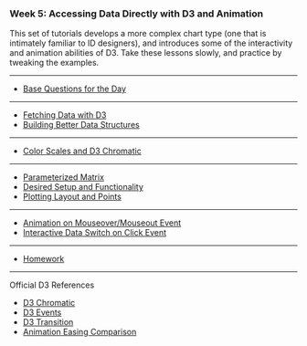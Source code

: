 ### Week 5: Accessing Data Directly with D3 and Animation

This set of tutorials develops a more complex chart type (one that is intimately familiar to ID designers), and introduces some of the interactivity and animation abilities of D3. Take these lessons slowly, and practice by tweaking the examples.

-----

- [Base Questions for the Day](data.md)

-----

- [Fetching Data with D3](fetch.md)
- [Building Better Data Structures](structure.md)

-----

- [Color Scales and D3 Chromatic](svg-container.md)

-----

- [Parameterized Matrix](parameterizedmatrix.md)
- [Desired Setup and Functionality](plan.md)
- [Plotting Layout and Points](plot.md)

-----

- [Animation on Mouseover/Mouseout Event](animation.md)
- [Interactive Data Switch on Click Event](switch.md)

-----

- [Homework](homework.md)

---

Official D3 References

- [D3 Chromatic](https://github.com/d3/d3-scale-chromatic)
- [D3 Events](https://github.com/d3/d3-selection/blob/master/README.md#handling-events)
- [D3 Transition](https://github.com/d3/d3-transition)
- [Animation Easing Comparison](https://bl.ocks.org/d3noob/1ea51d03775b9650e8dfd03474e202fe)